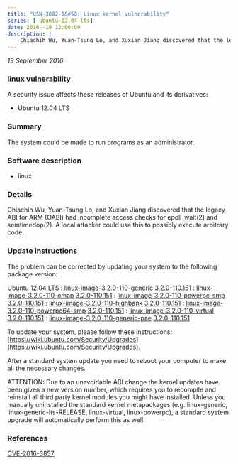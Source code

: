 ```yaml
---
title: "USN-3082-1&#58; Linux kernel vulnerability"
series: [ ubuntu-12.04-lts]
date: 2016--19 12:00:00
description: |
    Chiachih Wu, Yuan-Tsung Lo, and Xuxian Jiang discovered that the legacy ABI for ARM (OABI) had incomplete access checks for epoll_wait(2) and semtimedop(2). A local attacker could use this to possibly execute arbitrary code. 
--- 
```

 
 

*19 September 2016*

### linux vulnerability

A security issue affects these releases of Ubuntu and its derivatives:

* Ubuntu 12.04 LTS

### Summary

The system could be made to run programs as an administrator. 

### Software description

* linux 

### Details

Chiachih Wu, Yuan-Tsung Lo, and Xuxian Jiang discovered that the legacy ABI for ARM (OABI) had incomplete access checks for epoll_wait(2) and semtimedop(2). A local attacker could use this to possibly execute arbitrary code. 

### Update instructions

The problem can be corrected by updating your system to the following package version:

Ubuntu 12.04 LTS
 : [linux-image-3.2.0-110-generic](https://launchpad.net/ubuntu/+source/linux) <span> [3.2.0-110.151](https://launchpad.net/ubuntu/+source/linux/3.2.0-110.151) </span> 
 : [linux-image-3.2.0-110-omap](https://launchpad.net/ubuntu/+source/linux) <span> [3.2.0-110.151](https://launchpad.net/ubuntu/+source/linux/3.2.0-110.151) </span> 
 : [linux-image-3.2.0-110-powerpc-smp](https://launchpad.net/ubuntu/+source/linux) <span> [3.2.0-110.151](https://launchpad.net/ubuntu/+source/linux/3.2.0-110.151) </span> 
 : [linux-image-3.2.0-110-highbank](https://launchpad.net/ubuntu/+source/linux) <span> [3.2.0-110.151](https://launchpad.net/ubuntu/+source/linux/3.2.0-110.151) </span> 
 : [linux-image-3.2.0-110-powerpc64-smp](https://launchpad.net/ubuntu/+source/linux) <span> [3.2.0-110.151](https://launchpad.net/ubuntu/+source/linux/3.2.0-110.151) </span> 
 : [linux-image-3.2.0-110-virtual](https://launchpad.net/ubuntu/+source/linux) <span> [3.2.0-110.151](https://launchpad.net/ubuntu/+source/linux/3.2.0-110.151) </span> 
 : [linux-image-3.2.0-110-generic-pae](https://launchpad.net/ubuntu/+source/linux) <span> [3.2.0-110.151](https://launchpad.net/ubuntu/+source/linux/3.2.0-110.151) </span> 

To update your system, please follow these instructions: [https://wiki.ubuntu.com/Security/Upgrades](https://wiki.ubuntu.com/Security/Upgrades).

After a standard system update you need to reboot your computer to make all the necessary changes.

ATTENTION: Due to an unavoidable ABI change the kernel updates have been given a new version number, which requires you to recompile and reinstall all third party kernel modules you might have installed. Unless you manually uninstalled the standard kernel metapackages (e.g. linux-generic, linux-generic-lts-RELEASE, linux-virtual, linux-powerpc), a standard system upgrade will automatically perform this as well. 

### References

 
 [CVE-2016-3857](http://people.ubuntu.com/~ubuntu-security/cve/CVE-2016-3857)
 

